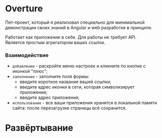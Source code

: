 # Overture

Пет-проект, который я реализовал специально для минимальной демонстрации своих знаний в Angular и
web разработке в принципе.


Работает как приложение в себе. Для работы не требует API. <br>
Является простым агрегатором ваших ссылок.

### Взаимодействие

- `добавление` - раскройте меню настроек и кликните по кнопке с иконкой "плюс";
- `заполнение` - заполните поля формы: <br>
  - введите короткое название вашей ссылки;
  - введите адрес иконки в сети, которая символизирует приложение;
  - введите адрес приложения;
- `использование` - все ваши приложения хранятся в локальной памяти сайта: 
после перезагрузке страницы всё сохранится.

# Развёртывание
